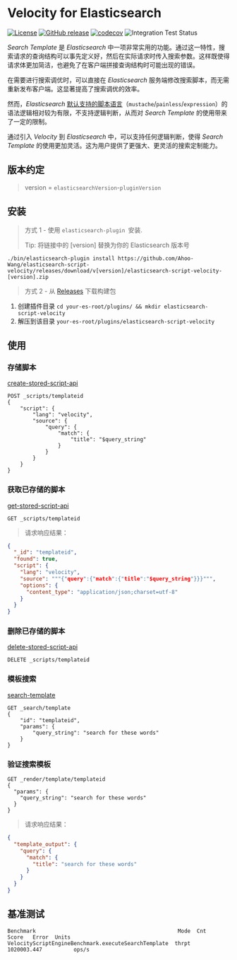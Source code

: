 # Velocity for Elasticsearch

[![License](https://img.shields.io/badge/license-Apache%202-4EB1BA.svg)](https://www.apache.org/licenses/LICENSE-2.0.html)
[![GitHub release](https://img.shields.io/github/release/Ahoo-Wang/elasticsearch-script-velocity.svg)](https://github.com/Ahoo-Wang/elasticsearch-script-velocity/releases)
[![codecov](https://codecov.io/gh/Ahoo-Wang/elasticsearch-script-velocity/graph/badge.svg?token=QK8XZXHBZN)](https://codecov.io/gh/Ahoo-Wang/elasticsearch-script-velocity)
![Integration Test Status](https://github.com/Ahoo-Wang/elasticsearch-script-velocity/actions/workflows/integration-test.yml/badge.svg)

*Search Template* 是 *Elasticsearch* 中一项非常实用的功能。通过这一特性，搜索请求的查询结构可以事先定义好，然后在实际请求时传入搜索参数。这样既使得请求体更加简洁，也避免了在客户端拼接查询结构时可能出现的错误。

在需要进行搜索调优时，可以直接在 *Elasticsearch* 服务端修改搜索脚本，而无需重新发布客户端。这显著提高了搜索调优的效率。

然而，*Elasticsearch* [默认支持的脚本语言](https://www.elastic.co/guide/en/elasticsearch/reference/current/modules-scripting.html#scripting-available-languages)（`mustache`/`painless`/`expression`）的语法逻辑相对较为有限，不支持逻辑判断，从而对 *Search Template* 的使用带来了一定的限制。

通过引入 *Velocity* 到 *Elasticsearch* 中，可以支持任何逻辑判断，使得 *Search Template* 的使用更加灵活。这为用户提供了更强大、更灵活的搜索定制能力。

## 版本约定

> version = `elasticsearchVersion`-`pluginVersion`

## 安装

> 方式 1 - 使用 `elasticsearch-plugin `安装.
> 
> Tip: 将链接中的 [version] 替换为你的 Elasticsearch 版本号

```shell script
./bin/elasticsearch-plugin install https://github.com/Ahoo-Wang/elasticsearch-script-velocity/releases/download/v[version]/elasticsearch-script-velocity-[version].zip
```

> 方式 2 - 从 [Releases](https://github.com/Ahoo-Wang/elasticsearch-script-velocity/releases) 下载构建包

1. 创建插件目录 `cd your-es-root/plugins/ && mkdir elasticsearch-script-velocity`
2. 解压到该目录 `your-es-root/plugins/elasticsearch-script-velocity`

## 使用

### 存储脚本

[create-stored-script-api](https://www.elastic.co/guide/en/elasticsearch/reference/current/create-stored-script-api.html)

```http request
POST _scripts/templateid
{
    "script": {
        "lang": "velocity",
        "source": {
            "query": {
                "match": {
                    "title": "$query_string"
                }
            }
        }
    }
}
```

### 获取已存储的脚本

[get-stored-script-api](https://www.elastic.co/guide/en/elasticsearch/reference/current/get-stored-script-api.html)

```http request
GET _scripts/templateid
```

> 请求响应结果：

```json
{
  "_id": "templateid",
  "found": true,
  "script": {
    "lang": "velocity",
    "source": """{"query":{"match":{"title":"$query_string"}}}""",
    "options": {
      "content_type": "application/json;charset=utf-8"
    }
  }
}
```

### 删除已存储的脚本

[delete-stored-script-api](https://www.elastic.co/guide/en/elasticsearch/reference/current/delete-stored-script-api.html)

```http request
DELETE _scripts/templateid
```

### 模板搜索

[search-template](https://www.elastic.co/guide/en/elasticsearch/reference/current/search-template.html)

```http request
GET _search/template
{
    "id": "templateid",
    "params": {
        "query_string": "search for these words"
    }
}
```

### 验证搜索模板

```http request
GET _render/template/templateid
{
  "params": {
    "query_string": "search for these words"
  }
}
```

> 请求响应结果：

```json
{
  "template_output": {
    "query": {
      "match": {
        "title": "search for these words"
      }
    }
  }
}
```

## 基准测试

```
Benchmark                                             Mode  Cnt        Score   Error  Units
VelocityScriptEngineBenchmark.executeSearchTemplate  thrpt       1020003.447          ops/s
```
